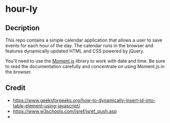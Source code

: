 # hour-ly

## Decription

This repo contains a simple calendar application that allows a user to save events for each hour of the day. The calendar runs in the browser and features dynamically updated HTML and CSS powered by jQuery.

You'll need to use the [Moment.js](https://momentjs.com/) library to work with date and time. Be sure to read the documentation carefully and concentrate on using Moment.js in the browser.

## Credit

- https://www.geeksforgeeks.org/how-to-dynamically-insert-id-into-table-element-using-javascript/
- https://www.w3schools.com/jsref/jsref_push.asp
-
